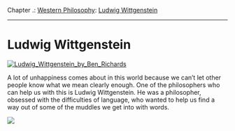 Chapter .: [Western Philosophy](https://www.theschooloflife.com/thebookoflife/category/leisure/western-philosophy/): [Ludwig Wittgenstein](https://www.theschooloflife.com/thebookoflife/ludwig-wittgenstein/)

* * *

# Ludwig Wittgenstein

[![Ludwig_Wittgenstein_by_Ben_Richards](https://www.theschooloflife.com/thebookoflife/wp-content/uploads/2015/05/Ludwig_Wittgenstein_by_Ben_Richards.jpg)](http://www.thebookoflife.org/wp-content/uploads/2015/05/Ludwig_Wittgenstein_by_Ben_Richards.jpg)

A lot of unhappiness comes about in this world because we can’t let other people know what we mean clearly enough. One of the philosophers who can help us with this is Ludwig Wittgenstein. He was a philosopher, obsessed with the difficulties of language, who wanted to help us find a way out of some of the muddles we get into with words.

[![](https://img.youtube.com/vi/pQ33gAyhg2c/0.jpg)](https://www.youtube.com/embed/pQ33gAyhg2c '')
